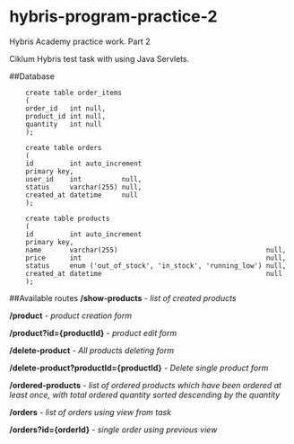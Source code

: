 # hybris-program-practice-2

Hybris Academy practice work. Part 2

Ciklum Hybris test task with using Java Servlets.

##Database
```mysql
    create table order_items
    (
    order_id   int null,
    product_id int null,
    quantity   int null
    );
```
```mysql
    create table orders
    (
    id         int auto_increment
    primary key,
    user_id    int          null,
    status     varchar(255) null,
    created_at datetime     null
    );
```
```mysql
    create table products
    (
    id         int auto_increment
    primary key,
    name       varchar(255)                                     null,
    price      int                                              null,
    status     enum ('out_of_stock', 'in_stock', 'running_low') null,
    created_at datetime                                         null
    );
```

##Available routes
**/show-products** - *list of created products*

**/product** - *product creation form*

**/product?id={productId}** - *product edit form*

**/delete-product** - *All products deleting form*

**/delete-product?productId={productId}** - *Delete single product form*

**/ordered-products** - *list of ordered products which have been ordered at least once, with total ordered quantity sorted descending by the quantity*

**/orders** - *list of orders using view from task*

**/orders?id={orderId}** - *single order using previous view*

